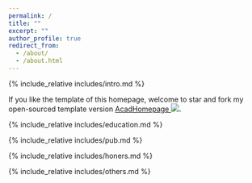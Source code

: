 ```yaml
---
permalink: /
title: ""
excerpt: ""
author_profile: true
redirect_from: 
  - /about/
  - /about.html
---
```


<span class='anchor' id='about-me'></span>
{% include_relative includes/intro.md %}

If you like the template of this homepage, welcome to star and fork my open-sourced template version [AcadHomepage ![](https://img.shields.io/github/stars/RayeRen/acad-homepage.github.io?style=social)](https://github.com/RayeRen/acad-homepage.github.io).

{% include_relative includes/education.md %}

{% include_relative includes/pub.md %}

{% include_relative includes/honers.md %}

{% include_relative includes/others.md %}
